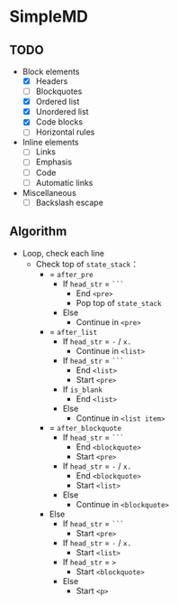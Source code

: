 # SimpleMD

## TODO

- Block elements
  - [x] Headers
  - [ ] Blockquotes
  - [x] Ordered list
  - [x] Unordered list
  - [x] Code blocks
  - [ ] Horizontal rules
- Inline elements
  - [ ] Links
  - [ ] Emphasis
  - [ ] Code
  - [ ] Automatic links
- Miscellaneous
  - [ ] Backslash escape

## Algorithm

- Loop, check each line
  - Check top of `state_stack`：
    - = `after_pre`
      - If `head_str` = ```` ``` ````
        - End `<pre>`
        - Pop top of `state_stack`
      - Else
        - Continue in `<pre>`
    - = `after_list`
      - If `head_str` = `-` / `x.`
        - Continue in `<list>`
      - If `head_str` = ```` ``` ````
        - End `<list>`
        - Start `<pre>`
      - If `is_blank`
        - End `<list>`
      - Else
        - Continue in `<list item>`
    - = `after_blockquote`
      - If `head_str` = ```` ``` ````
        - End `<blockquote>`
        - Start `<pre>`
      - If `head_str` = `-` / `x.`
        - End `<blockquote>`
        - Start `<list>`
      - Else
        - Continue in `<blockquote>`
    - Else
      - If `head_str` = ```` ``` ````
        - Start `<pre>`
      - If `head_str` = `-` / `x.`
        - Start `<list>`
      - If `head_str` = `>`
        - Start `<blockquote>`
      - Else
        - Start `<p>`
